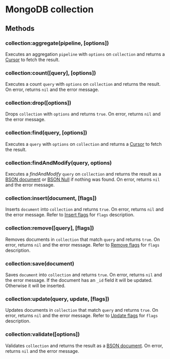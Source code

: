 MongoDB collection
==================

Methods
-------

### collection:aggregate(pipeline, [options])
Executes an aggregation `pipeline` with `options` on `collection` and returns a [Cursor] to fetch
the result.

### collection:count([query], [options])
Executes a count `query` with `options` on `collection` and returns the result. On error, returns
`nil` and the error message.

### collection:drop([options])
Drops `collection` with `options` and returns `true`. On error, returns `nil` and the error message.

### collection:find(query, [options])
Executes a `query` with `options` on `collection` and returns a [Cursor] to fetch the result.

### collection:findAndModify(query, options)
Executes a _findAndModify_ `query` on `collection` and returns the result as a [BSON document] or
[BSON Null][BSON type] if nothing was found. On error, returns `nil` and the error message.

### collection:insert(document, [flags])
Inserts `document` into `collection` and returns `true`. On error, returns `nil` and the error
message. Refer to [Insert flags] for `flags` description.

### collection:remove([query], [flags])
Removes documents in `collection` that match `query` and returns `true`. On error, returns `nil`
and the error message. Refer to [Remove flags] for `flags` description.

### collection:save(document)
Saves `document` into `collection` and returns `true`. On error, returns `nil` and the error
message. If the document has an `_id` field it will be updated. Otherwise it will be inserted.

### collection:update(query, update, [flags])
Updates documents in `collection` that match `query` and returns `true`. On error, returns `nil`
and the error message. Refer to [Update flags] for `flags` description.

### collection:validate([options])
Validates `collection` and returns the result as a [BSON document]. On error, returns `nil` and
the error message.


[BSON document]: bson.md
[BSON type]: bsontype.md
[Cursor]: cursor.md
[Insert flags]: flags.md#insert-flags
[Remove flags]: flags.md#remove-flags
[Update flags]: flags.md#update-flags
